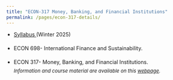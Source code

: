 ```yaml
---
title: "ECON-317 Money, Banking, and Financial Institutions"
permalink: /pages/econ-317-details/
---
```



<ul style="padding-left: 20px; list-style-type: disc;">
  <li style="margin-bottom: 20px; font-size: 14px;"> 
<a href="https://avoumatsodo.github.io/files/Syllabus_econ317.pdf" target="_blank"> Syllabus </a> (Winter 2025)  </li>
  <li style="margin-bottom: 20px; font-size: 14px;"> 
    ECON 698- International Finance and Sustainability.
  </li>
  <li style="margin-bottom: 7px; font-size: 14px;"> 
    ECON 317- Money, Banking, and Financial Institutions.
  </li>
  <i style="margin-bottom: 7px; font-size: 13px;"> 
Information and course material are available on this 
<a href="https://avoumatsodo.github.io/pages/econ-317-details/" target="_blank">webpage</a>. 
  </i>

</ul>

